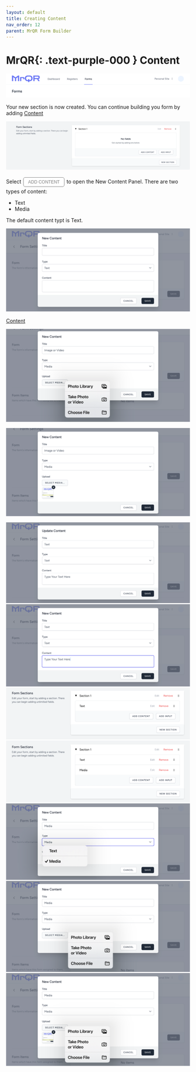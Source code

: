 ```yaml
---
layout: default
title: Creating Content
nav_order: 12
parent: MrQR Form Builder
---
```

<html>
<head>
<style>
.button {
  padding: 5px 12px;
  text-align: center;
  text-decoration: none;
  display: inline-block;
  font-size: 12px;
  margin: 4px 2px;
  cursor: pointer; }
.button1 {background-color: #555555;} /* Black */
.button2 {background-color: white;}
.button1 {color: white;}
.button2 {color: grey;}
.button1 {border: none;}
.button2 {border: 1px solid grey}
.button1 {border-radius: 5px;}
.button2 {border-radius: 5px;}
</style>
</head>
</html>

# **MrQR**{: .text-purple-000 } Content
![MrQR Form Builder](/assets/images/Forms/MrQR_Forms_Header.png "Header")

Your new section is now created. You can continue building you form by adding
[Content](https://docs.mrqr.me/FormBuilder/Content) 

![MrQR Form Builder](/assets/images/Forms/MrQR_Form_New_Section_Created.png "Created")

Select <button class="button button2">ADD CONTENT</button> to open the New Content Panel.
There are two types of content:

* Text
* Media

The default content typt is Text.

![Content](/assets/images/Forms/MrQR_Forms_Content_New.png "New")



[Content](https://docs.mrqr.me/FormBuilder/Content) 



![Content](/assets/images/Forms/MrQR_Form_Content_Media_Select.png "Select")

![Content](/assets/images/Forms/MrQR_Form_Content_Media.png "Media")


![Content](/assets/images/Forms/MrQR_Forms_Content_Type_Text.png "Type - Text")
![Content](/assets/images/Forms/MrQR_Forms_Content_Input_Text.png "Text")
![Content](/assets/images/Forms/MrQR_Forms_Content_Text_Added.png "Text Added")
![Content](/assets/images/Forms/MrQR_Forms_Content_Text_Media.png "Text & Media")
![Content](/assets/images/Forms/MrQR_Forms_Content_Type_Media.png "Type - Media")
![Content](/assets/images/Forms/MrQR_Forms_Content_Select_Media.png "Select Media")
![Content](/assets/images/Forms/MrQR_Forms_Content_Additional_Media.png "Additional Media")








